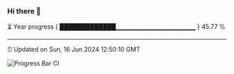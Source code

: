 ### Hi there 👋

⏳ Year progress { █████████████▁▁▁▁▁▁▁▁▁▁▁▁▁▁▁▁▁ } 45.77 %

---

⏰ Updated on Sun, 16 Jun 2024 12:50:10 GMT

![Progress Bar CI](https://github.com/IshwaranRudhara/GIT-ACTION/workflows/Progress%20Bar%20CI/badge.svg)
